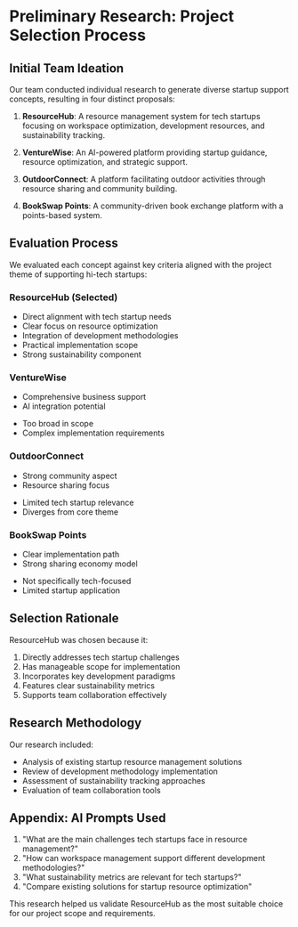 # Preliminary Research: Project Selection Process

## Initial Team Ideation
Our team conducted individual research to generate diverse startup support concepts, resulting in four distinct proposals:

1. **ResourceHub**: A resource management system for tech startups focusing on workspace optimization, development resources, and sustainability tracking.

2. **VentureWise**: An AI-powered platform providing startup guidance, resource optimization, and strategic support.

3. **OutdoorConnect**: A platform facilitating outdoor activities through resource sharing and community building.

4. **BookSwap Points**: A community-driven book exchange platform with a points-based system.

## Evaluation Process
We evaluated each concept against key criteria aligned with the project theme of supporting hi-tech startups:

### ResourceHub (Selected)
- Direct alignment with tech startup needs
- Clear focus on resource optimization
- Integration of development methodologies
- Practical implementation scope
- Strong sustainability component

### VentureWise
+ Comprehensive business support
+ AI integration potential
- Too broad in scope
- Complex implementation requirements

### OutdoorConnect
+ Strong community aspect
+ Resource sharing focus
- Limited tech startup relevance
- Diverges from core theme

### BookSwap Points
+ Clear implementation path
+ Strong sharing economy model
- Not specifically tech-focused
- Limited startup application

## Selection Rationale
ResourceHub was chosen because it:
1. Directly addresses tech startup challenges
2. Has manageable scope for implementation
3. Incorporates key development paradigms
4. Features clear sustainability metrics
5. Supports team collaboration effectively

## Research Methodology
Our research included:
- Analysis of existing startup resource management solutions
- Review of development methodology implementation
- Assessment of sustainability tracking approaches
- Evaluation of team collaboration tools

## Appendix: AI Prompts Used
1. "What are the main challenges tech startups face in resource management?"
2. "How can workspace management support different development methodologies?"
3. "What sustainability metrics are relevant for tech startups?"
4. "Compare existing solutions for startup resource optimization"

This research helped us validate ResourceHub as the most suitable choice for our project scope and requirements.